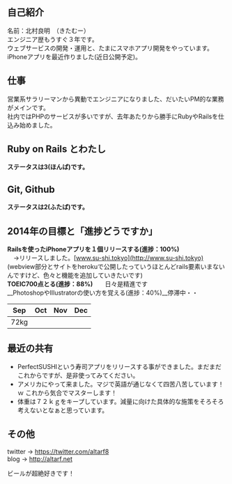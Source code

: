 ## 自己紹介
名前：北村良明　（きたむー）  
エンジニア歴もうすぐ３年です。  
ウェブサービスの開発・運用と、たまにスマホアプリ開発をやっています。  
iPhoneアプリを最近作りました(近日公開予定)。  

## 仕事
営業系サラリーマンから異動でエンジニアになりました、だいたいPM的な業務がメインです。  
社内ではPHPのサービスが多いですが、去年あたりから勝手にRubyやRailsを仕込み始めました。  

## Ruby on Rails とわたし
__ステータスは3(ほんば)です。__    

## Git, Github
__ステータスは2(ふたば)です。__  


## 2014年の目標と「進捗どうですか」
__Railsを使ったiPhoneアプリを１個リリースする(進捗：100%)__　  
　→リリースしました。[www.su-shi.tokyo](http://www.su-shi.tokyo) (webview部分とサイトをherokuで公開したっていうほとんどrails要素いまないんですけど、色々と機能を追加していきたいです)　  
__TOEIC700点とる(進捗：88%)__　　日々是精進です  
__PhotoshopやIllustratorの使い方を覚える(進捗：40%)__停滞中・・  


| Sep | Oct | Nov | Dec |
|:--:|:--:|:--:|:--:|
|72kg| |||

## 最近の共有  
* PerfectSUSHIという寿司アプリをリリースする事ができました。まだまだこれからですが、是非使ってみてください。
* アメリカにやって来ました。マジで英語が通じなくて四苦八苦しています！ｗ これから気合でマスターします！
* 体重は７２ｋｇをキープしています。減量に向けた具体的な施策をそろそろ考えないとなぁと思っています。

## その他
twitter -> https://twitter.com/altarf8  
blog -> http://altarf.net  
  
ビールが超絶好きです！   
